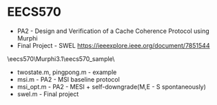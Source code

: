 # EECS570
- PA2 - Design and Verification of a Cache Coherence Protocol using Murphi
- Final Project - SWEL https://ieeexplore.ieee.org/document/7851544

\eecs570\Murphi3.1\eecs570_sample\
 - twostate.m, pingpong.m - example
 - msi.m - PA2 - MSI baseline protocol
 - msi_opt.m - PA2 - MESI + self-downgrade(M,E - S spontaneously)
 - swel.m - Final project
